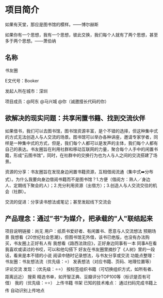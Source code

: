 # 项目简介

如果有天堂，那应是图书馆的模样。——博尔赫斯

如果你有一个思想，我有一个思想，彼此交换，我们每个人就有了两个思想，甚至多于两个思想。——萧伯纳

## 名称
书友圈

E文代号：Booker

发起人所在城市：深圳

项目成员：@阿东 @马兴城 @你（诚邀擅长代码的你）


## 欲解决的现实问题：共享闲置书籍、找到交流伙伴
如果借书，我们可以去图书馆，图书馆资源丰富，是个不错的选择，但这种集中式的方式无法创造人与人交流的场景。图书馆可以举办各种讲座，邀请专家学者，同样是一种集中式的方式，但是，我们每个人都可以是发声的主体，我们每个人都有自己的表达。书友圈旨在利用社群和移动互联网的力量，聚合每个人手中的闲置书籍，形成“云图书馆”，同时，在社群中的交换行为也为人与人之间的交流搭建了场景。

资源的分享：书友圈旨在发现身边闲置书籍资源，互相借阅流通（集中式➡️分布式）。为什么我要向身边借阅书籍而不是图书馆？1.方便（借阅方：熟人／身边人、定期线下聚会的人）；2.充分利用资源（出借方）；3.创造人与人交流交往的机会（社群）。

交流的促进：分享读书想法或笔记；甚至发起线下交流会

## 产品理念：通过”书"为媒介，把承载的"人"联结起来

项目说明链接：尚无
用户：纸质书爱好者、有闲置书、愿意与人交流想法
预期场景
我想看《20世纪社会思潮》，但图书馆无外借，该书已绝版，也没有办法购买，书友圈上正好有人有
我想看《路西法效应》，正好身边同事有一本
同事A在看我喜欢或读过的书哎，可以和他勾搭下
好友在书友圈里摘抄了《人树》里的一段话，看来是本不错的小说
阅读中随时记录想法，与书友分享或交流
功能点整理：
书友圈：书友想法流（优先级：⭐️）
发表想法（对应书籍、页码、地理位置等）
评论交流
发现：（优先级：⭐️⭐️）
按标签组织书籍（可切换组织方式，如所有者、距离远近）
搜索
精选书单，如开智正典、豆瓣评分TOP100等（标识是否有可借）
我的（优先级：⭐️⭐️）
上传书籍
书架
已知的技术难点：
通过扫码完成书籍上传
自动识别上传地点